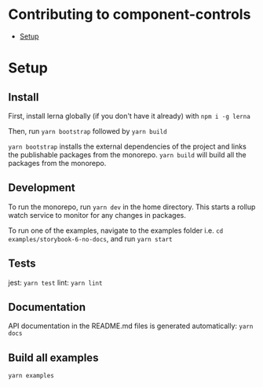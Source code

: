 # Contributing to component-controls

- [Setup](#setup)

# Setup

## Install

First, install lerna globally (if you don't have it already) with `npm i -g lerna`

Then, run `yarn bootstrap` followed by `yarn build`

`yarn bootstrap` installs the external dependencies of the project and links the publishable packages from the monorepo. `yarn build` will build all the packages from the monorepo.

## Development

To run the monorepo, run `yarn dev` in the home directory. This starts a rollup watch service to monitor for any changes in packages.

To run one of the examples, navigate to the examples folder i.e. `cd examples/storybook-6-no-docs`, and run `yarn start`

## Tests

jest: `yarn test`
lint: `yarn lint`

## Documentation

API documentation in the README.md files is generated automatically: `yarn docs`

## Build all examples

`yarn examples`
